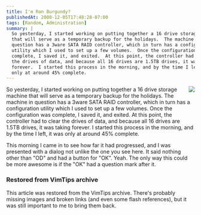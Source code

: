 ```yaml
---
title: I'm Ron Burgundy?
publishedAt: 2008-12-05T17:48:28-07:00
tags: [Random, Administration]
summary: |
  So yesterday, I started working on putting together a 16 drive storage machine
  that will serve as a temporary backup for the holidays.  The machine in
  question has a 3ware SATA RAID controller, which in turn has a configuration
  utility which I used to set up a few volumes.  Once the configuration was
  complete, I saved it, and exited.  At this point, the controller had to clear
  the drives of data, and because all 16 drives are 1.5TB drives, it was taking
  forever.  I started this process in the morning, and by the time I left, it was
  only at around 45% complete.
---
```

<p><img src="/media/images/0d.jpg" align="right"> So
yesterday, I started working on putting together a 16 drive storage machine
that will serve as a temporary backup for the holidays.  The machine in
question has a 3ware SATA RAID controller, which in turn has a configuration
utility which I used to set up a few volumes.  Once the configuration was
complete, I saved it, and exited.  At this point, the controller had to clear
the drives of data, and because all 16 drives are 1.5TB drives, it was taking
forever.  I started this process in the morning, and by the time I left, it was
only at around 45% complete.  </p>
<p>This morning I came in to see how far it had progressed, and I was presented
with a dialog not unlike the one you see here.  It said nothing other than "OD"
and had a button for "OK".  Yeah.  The only way this could be more awesome is
if the "OK" had a question mark after it.  </p>

<div class="restored-from-archive">
  <h3>Restored from VimTips archive</h3>
  <p>
  This article was restored from the VimTips archive. There's probably
  missing images and broken links (and even some flash references), but it
  was still important to me to bring them back.
  </p>
</div>
